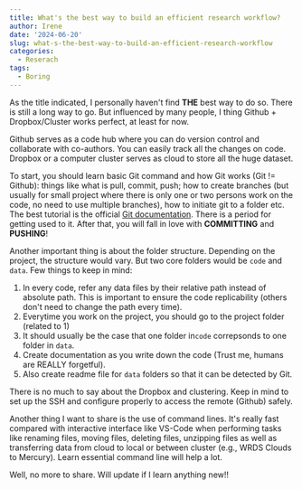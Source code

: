 ```yaml
---
title: What's the best way to build an efficient research workflow?
author: Irene
date: '2024-06-20'
slug: what-s-the-best-way-to-build-an-efficient-research-workflow
categories:
  - Reserach
tags:
  - Boring
---
```


As the title indicated, I personally haven't find **THE** best way to do so. There is still a long way to go. But influenced by many people, I thing Github + Dropbox/Cluster works perfect, at least for now.

Github serves as a code hub where you can do version control and collaborate with co-authors. You can easily track all the changes on code. Dropbox or a computer cluster serves as cloud to store all the huge dataset. 

To start, you should learn basic Git command and how Git works (Git != Github): things like what is pull, commit, push; how to create branches (but usually for small project where there is only one or two persons work on the code, no need to use multiple branches), how to initiate git to a folder etc. The best tutorial is the official [Git documentation](https://git-scm.com/). There is a period for getting used to it. After that, you will fall in love with **COMMITTING** and **PUSHING**!

Another important thing is about the folder structure. Depending on the project, the structure would vary. But two core folders would be `code` and `data`. Few things to keep in mind:

1. In every code, refer any data files by their relative path instead of absolute path. This is important to ensure the code replicability (others don't need to change the path every time).
2. Everytime you work on the project, you should go to the project folder (related to 1)
3. It should usually be the case that one folder in`code` correpsonds to one folder in `data`.
4. Create documentation as you write down the code (Trust me, humans are REALLY forgetful). 
5. Also create readme file for `data` folders so that it can be detected by Git.

There is no much to say about the Dropbox and clustering. Keep in mind to set up the SSH and configure properly to access the remote (Github) safely.

Another thing I want to share is the use of command lines. It's really fast compared with interactive interface like VS-Code when performing tasks like renaming files, moving files, deleting files, unzipping files as well as transferring data from cloud to local or between cluster (e.g., WRDS Clouds to Mercury).  Learn essential command line will help a lot.

Well, no more to share. Will update if I learn anything new!!


